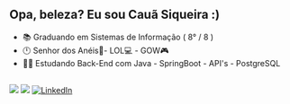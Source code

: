 <div align="left">
  
## Opa, beleza? Eu sou Cauã Siqueira :) <br>
- 📚 Graduando em Sistemas de Informação ( 8° / 8 )
- 🕛 Senhor dos Anéis📕- LOL💻 - GOW🎮
- 🧑‍💻 Estudando Back-End com Java - SpringBoot - API's - PostgreSQL
  
##
  
<div align="left"> 
  <a href="https://instagram.com/siqueira_caua" target="_blank"><img src="https://img.shields.io/badge/-Instagram-%23E4405F?style=for-the-badge&logo=instagram&logoColor=white" target="_blank"></a>
  <a href = "mailto:cauascc2002@gmail.com"><img src="https://img.shields.io/badge/-Gmail-%23333?style=for-the-badge&logo=gmail&logoColor=white" target="_blank"></a>
  <a href="https://www.linkedin.com/in/cauã-siqueira-carneiro-da-cunha" target="_blank"><img src="https://img.shields.io/badge/-LinkedIn-%230077B5?style=for-the-badge&logo=linkedin&logoColor=white" alt="LinkedIn"></a>
</div>
